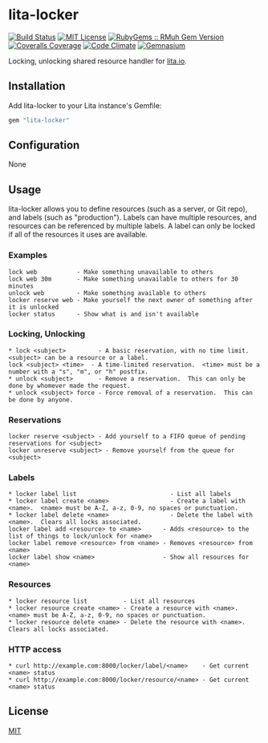 # lita-locker

[![Build Status](https://img.shields.io/travis/esigler/lita-locker/master.svg)](https://travis-ci.org/esigler/lita-locker)
[![MIT License](https://img.shields.io/badge/license-MIT-brightgreen.svg)](https://tldrlegal.com/license/mit-license)
[![RubyGems :: RMuh Gem Version](http://img.shields.io/gem/v/lita-locker.svg)](https://rubygems.org/gems/lita-locker)
[![Coveralls Coverage](https://img.shields.io/coveralls/esigler/lita-locker/master.svg)](https://coveralls.io/r/esigler/lita-locker)
[![Code Climate](https://img.shields.io/codeclimate/github/esigler/lita-locker.svg)](https://codeclimate.com/github/esigler/lita-locker)
[![Gemnasium](https://img.shields.io/gemnasium/esigler/lita-locker.svg)](https://gemnasium.com/esigler/lita-locker)

Locking, unlocking shared resource handler for [lita.io](https://github.com/jimmycuadra/lita).

## Installation

Add lita-locker to your Lita instance's Gemfile:

``` ruby
gem "lita-locker"
```

## Configuration

None

## Usage

lita-locker allows you to define resources (such as a server, or Git repo),
and labels (such as "production").  Labels can have multiple resources, and
resources can be referenced by multiple labels.  A label can only be locked
if all of the resources it uses are available.

### Examples
```
lock web           - Make something unavailable to others
lock web 30m       - Make something unavailable to others for 30 minutes
unlock web         - Make something available to others
locker reserve web - Make yourself the next owner of something after it is unlocked
locker status      - Show what is and isn't available
```

### Locking, Unlocking
```
* lock <subject>         - A basic reservation, with no time limit.  <subject> can be a resource or a label.
lock <subject> <time>  - A time-limited reservation.  <time> must be a number with a "s", "m", or "h" postfix.
* unlock <subject>       - Remove a reservation.  This can only be done by whomever made the request.
* unlock <subject> force - Force removal of a reservation.  This can be done by anyone.
```

### Reservations
```
locker reserve <subject> - Add yourself to a FIFO queue of pending reservations for <subject>
locker unreserve <subject> - Remove yourself from the queue for <subject>
```

### Labels
```
* locker label list                          - List all labels
* locker label create <name>                 - Create a label with <name>.  <name> must be A-Z, a-z, 0-9, no spaces or punctuation.
* locker label delete <name>                 - Delete the label with <name>.  Clears all locks associated.
locker label add <resource> to <name>      - Adds <resource> to the list of things to lock/unlock for <name>
locker label remove <resource> from <name> - Removes <resource> from <name>
locker label show <name>                   - Show all resources for <name>
```

### Resources
```
* locker resource list          - List all resources
* locker resource create <name> - Create a resource with <name>.  <name> must be A-Z, a-z, 0-9, no spaces or punctuation.
* locker resource delete <name> - Delete the resource with <name>.  Clears all locks associated.
```

### HTTP access
```
* curl http://example.com:8000/locker/label/<name>    - Get current <name> status
* curl http://example.com:8000/locker/resource/<name> - Get current <name> status
```

## License

[MIT](http://opensource.org/licenses/MIT)
